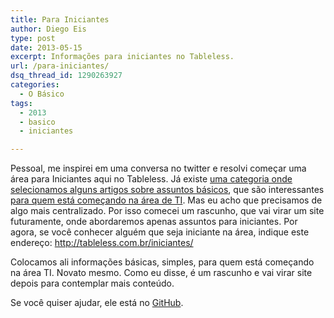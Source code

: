 ```yaml
---
title: Para Iniciantes
author: Diego Eis
type: post
date: 2013-05-15
excerpt: Informações para iniciantes no Tableless.
url: /para-iniciantes/
dsq_thread_id: 1290263927
categories:
  - O Básico
tags:
  - 2013
  - basico
  - iniciantes

---
```

Pessoal, me inspirei em uma conversa no twitter e resolvi começar uma área para Iniciantes aqui no Tableless. Já existe [uma categoria onde selecionamos alguns artigos sobre assuntos básicos][1], que são interessantes [para quem está começando na área de TI][2]. Mas eu acho que precisamos de algo mais centralizado. Por isso comecei um rascunho, que vai virar um site futuramente, onde abordaremos apenas assuntos para iniciantes. Por agora, se você conhecer alguém que seja iniciante na área, indique este endereço: <http://tableless.com.br/iniciantes/>

Colocamos ali informações básicas, simples, para quem está começando na área TI. Novato mesmo. Como eu disse, é um rascunho e vai virar site depois para contemplar mais conteúdo.

Se você quiser ajudar, ele está no [GitHub][3].

 [1]: http://tableless.com.br/categoria/o-basico/
 [2]: http://www.devmedia.com.br/curso/formacao-programacao-para-iniciantes/417
 [3]: https://github.com/tableless/iniciantes